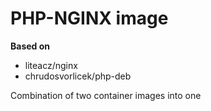 # PHP-NGINX image

**Based on**

* liteacz/nginx
* chrudosvorlicek/php-deb

Combination of two container images into one
